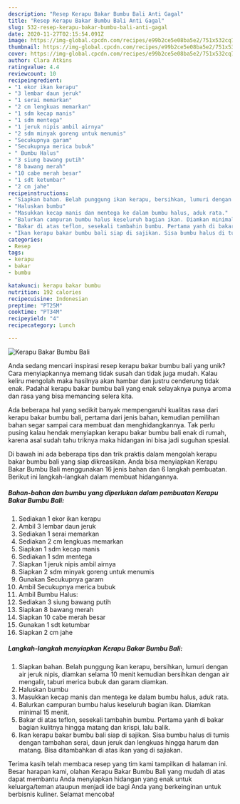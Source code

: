 ```yaml
---
description: "Resep Kerapu Bakar Bumbu Bali Anti Gagal"
title: "Resep Kerapu Bakar Bumbu Bali Anti Gagal"
slug: 532-resep-kerapu-bakar-bumbu-bali-anti-gagal
date: 2020-11-27T02:15:54.091Z
image: https://img-global.cpcdn.com/recipes/e99b2ce5e08ba5e2/751x532cq70/kerapu-bakar-bumbu-bali-foto-resep-utama.jpg
thumbnail: https://img-global.cpcdn.com/recipes/e99b2ce5e08ba5e2/751x532cq70/kerapu-bakar-bumbu-bali-foto-resep-utama.jpg
cover: https://img-global.cpcdn.com/recipes/e99b2ce5e08ba5e2/751x532cq70/kerapu-bakar-bumbu-bali-foto-resep-utama.jpg
author: Clara Atkins
ratingvalue: 4.4
reviewcount: 10
recipeingredient:
- "1 ekor ikan kerapu"
- "3 lembar daun jeruk"
- "1 serai memarkan"
- "2 cm lengkuas memarkan"
- "1 sdm kecap manis"
- "1 sdm mentega"
- "1 jeruk nipis ambil airnya"
- "2 sdm minyak goreng untuk menumis"
- "Secukupnya garam"
- "Secukupnya merica bubuk"
- " Bumbu Halus"
- "3 siung bawang putih"
- "8 bawang merah"
- "10 cabe merah besar"
- "1 sdt ketumbar"
- "2 cm jahe"
recipeinstructions:
- "Siapkan bahan. Belah punggung ikan kerapu, bersihkan, lumuri dengan air jeruk nipis, diamkan selama 10 menit kemudian bersihkan dengan air mengalir, taburi merica bubuk dan garam diamkan."
- "Haluskan bumbu"
- "Masukkan kecap manis dan mentega ke dalam bumbu halus, aduk rata."
- "Balurkan campuran bumbu halus keseluruh bagian ikan. Diamkan minimal 15 menit."
- "Bakar di atas teflon, sesekali tambahin bumbu. Pertama yanh di bakar bagian kulitnya hingga matang dan krispi, lalu balik."
- "Ikan kerapu bakar bumbu bali siap di sajikan. Sisa bumbu halus di tumis dengan tambahan serai, daun jeruk dan lengkuas hingga harum dan matang. Bisa ditambahkan di atas ikan yang di sajiakan."
categories:
- Resep
tags:
- kerapu
- bakar
- bumbu

katakunci: kerapu bakar bumbu 
nutrition: 192 calories
recipecuisine: Indonesian
preptime: "PT25M"
cooktime: "PT34M"
recipeyield: "4"
recipecategory: Lunch

---
```



![Kerapu Bakar Bumbu Bali](https://img-global.cpcdn.com/recipes/e99b2ce5e08ba5e2/751x532cq70/kerapu-bakar-bumbu-bali-foto-resep-utama.jpg)

Anda sedang mencari inspirasi resep kerapu bakar bumbu bali yang unik? Cara menyiapkannya memang tidak susah dan tidak juga mudah. Kalau keliru mengolah maka hasilnya akan hambar dan justru cenderung tidak enak. Padahal kerapu bakar bumbu bali yang enak selayaknya punya aroma dan rasa yang bisa memancing selera kita.



Ada beberapa hal yang sedikit banyak mempengaruhi kualitas rasa dari kerapu bakar bumbu bali, pertama dari jenis bahan, kemudian pemilihan bahan segar sampai cara membuat dan menghidangkannya. Tak perlu pusing kalau hendak menyiapkan kerapu bakar bumbu bali enak di rumah, karena asal sudah tahu triknya maka hidangan ini bisa jadi suguhan spesial.


Di bawah ini ada beberapa tips dan trik praktis dalam mengolah kerapu bakar bumbu bali yang siap dikreasikan. Anda bisa menyiapkan Kerapu Bakar Bumbu Bali menggunakan 16 jenis bahan dan 6 langkah pembuatan. Berikut ini langkah-langkah dalam membuat hidangannya.

<!--inarticleads1-->

##### Bahan-bahan dan bumbu yang diperlukan dalam pembuatan Kerapu Bakar Bumbu Bali:

1. Sediakan 1 ekor ikan kerapu
1. Ambil 3 lembar daun jeruk
1. Sediakan 1 serai memarkan
1. Sediakan 2 cm lengkuas memarkan
1. Siapkan 1 sdm kecap manis
1. Sediakan 1 sdm mentega
1. Siapkan 1 jeruk nipis ambil airnya
1. Siapkan 2 sdm minyak goreng untuk menumis
1. Gunakan Secukupnya garam
1. Ambil Secukupnya merica bubuk
1. Ambil  Bumbu Halus:
1. Sediakan 3 siung bawang putih
1. Siapkan 8 bawang merah
1. Siapkan 10 cabe merah besar
1. Gunakan 1 sdt ketumbar
1. Siapkan 2 cm jahe




<!--inarticleads2-->

##### Langkah-langkah menyiapkan Kerapu Bakar Bumbu Bali:

1. Siapkan bahan. Belah punggung ikan kerapu, bersihkan, lumuri dengan air jeruk nipis, diamkan selama 10 menit kemudian bersihkan dengan air mengalir, taburi merica bubuk dan garam diamkan.
1. Haluskan bumbu
1. Masukkan kecap manis dan mentega ke dalam bumbu halus, aduk rata.
1. Balurkan campuran bumbu halus keseluruh bagian ikan. Diamkan minimal 15 menit.
1. Bakar di atas teflon, sesekali tambahin bumbu. Pertama yanh di bakar bagian kulitnya hingga matang dan krispi, lalu balik.
1. Ikan kerapu bakar bumbu bali siap di sajikan. Sisa bumbu halus di tumis dengan tambahan serai, daun jeruk dan lengkuas hingga harum dan matang. Bisa ditambahkan di atas ikan yang di sajiakan.




Terima kasih telah membaca resep yang tim kami tampilkan di halaman ini. Besar harapan kami, olahan Kerapu Bakar Bumbu Bali yang mudah di atas dapat membantu Anda menyiapkan hidangan yang enak untuk keluarga/teman ataupun menjadi ide bagi Anda yang berkeinginan untuk berbisnis kuliner. Selamat mencoba!
